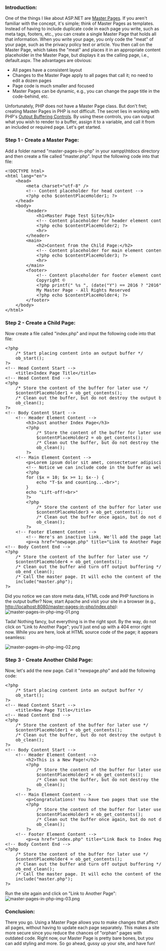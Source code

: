 <h3>Introduction:</h3>
One of the things I like about ASP.NET are <a title="ASP.NET Master Pages" href="https://msdn.microsoft.com/en-us/library/wtxbf3hh.aspx" target="_blank" rel="noopener noreferrer">Master Pages</a>. If you aren't familiar with the concept, it's simple; think of Master Pages as templates. Instead of having to include duplicate code in each page you write, such as meta tags, footers, etc., you can create a single Master Page that holds all that information. When you write your page, you only code the "meat" of your page, such as the privacy policy text or article. You then call on the Master Page, which takes the "meat" and places it in an appropriate content placeholder in the Master Page, but displays it as the calling page, i.e., default.aspx. The advantages are obvious:
<ul>
 	<li>All pages have a consistent layout</li>
 	<li>Changes to the Master Page apply to all pages that call it; no need to edit a dozen pages</li>
 	<li>Page code is much smaller and focused</li>
 	<li>Master Pages can be dynamic, e.g., you can change the page title in the code-behind, etc.</li>
</ul>
Unfortunately, PHP does not have a Master Page class. But don't fret; creating Master Pages in PHP is not difficult. The secret lies in working with PHP's <a title="PHP: Output Control - Manual" href="http://php.net/manual/en/book.outcontrol.php" target="_blank" rel="noopener noreferrer">Output Buffering Controls</a>. By using these controls, you can output what you wish to render to a buffer, assign it to a variable, and call it from an included or required page. Let's get started.
<h3>Step 1 - Create a Master Page:</h3>
Add a folder named "master-pages-in-php" in your xampp\htdocs directory and then create a file called "master.php". Input the following code into that file:
<pre>&lt;!DOCTYPE html&gt;
&lt;html lang="en"&gt;
    &lt;head&gt;
        &lt;meta charset="utf-8" /&gt;
        &lt;!-- Content placeholder for head content --&gt;
        &lt;?php echo $contentPlaceHolder1; ?&gt;
    &lt;/head&gt;
    &lt;body&gt;
		&lt;header&gt;
			&lt;h1&gt;Master Page Test Site&lt;/h1&gt;
			&lt;!-- Content placeholder for header element content --&gt;
			&lt;?php echo $contentPlaceHolder2; ?&gt;
			&lt;hr&gt;
		&lt;/header&gt;
        &lt;main&gt;
			&lt;h2&gt;Content from the Child Page:&lt;/h2&gt;
			&lt;!-- Content placeholder for main element content --&gt;
			&lt;?php echo $contentPlaceHolder3; ?&gt;
			&lt;hr&gt;
		&lt;/main&gt;
        &lt;footer&gt;
            &lt;!-- Content placeholder for footer element content --&gt;
			Copyright ©
			&lt;?php printf(" %s ", (date("Y") == 2016 ? "2016" : "2016-" . date("Y"))); ?&gt;
			My Master Page - All Rights Reserved
            &lt;?php echo $contentPlaceHolder4; ?&gt;
		&lt;/footer&gt;
    &lt;/body&gt;
&lt;/html&gt;
</pre>
<h3>Step 2 - Create a Child Page:</h3>
Now create a file called "index.php" and input the following code into that file:
<pre>&lt;?php
    /* Start placing content into an output buffer */
    ob_start();
?&gt;
&lt;!-- Head Content Start --&gt;
	&lt;title&gt;Index Page Title&lt;/title&gt;
&lt;!-- Head Content End --&gt;
&lt;?php
	/* Store the content of the buffer for later use */ 
	$contentPlaceHolder1 = ob_get_contents();
	/* Clean out the buffer, but do not destroy the output buffer */
	ob_clean();
?&gt;
&lt;!-- Body Content Start --&gt;
	&lt;!-- Header Element Content --&gt;
		&lt;h3&gt;Just another Index Page&lt;/h3&gt;
		&lt;?php
			/* Store the content of the buffer for later use */ 
			$contentPlaceHolder2 = ob_get_contents();
			/* Clean out the buffer, but do not destroy the output buffer */
			ob_clean();
		?&gt;
	&lt;!-- Main Element Content --&gt;
		&lt;p&gt;Lorem ipsum dolor sit amet, consectetuer adipiscing elit, sed nonummy nibh euismod tincidunt ut laoreet dolore magna aliat volutpat. Ut wisi enim ad minim veniam, quis nostrud exercita ullamcorper suscipit lobortis nisl ut aliquip ex consequat.&lt;/p&gt;
		&lt;!-- Notice we can include code in the buffer as well --&gt;
		&lt;?php
		for ($x = 10; $x &gt;= 1; $x--) {
			echo "T-$x and counting...&lt;br&gt;";
		}
		echo "Lift-off!&lt;br&gt;"
		?&gt;
		&lt;?php
			/* Store the content of the buffer for later use */ 
			$contentPlaceHolder3 = ob_get_contents();
			/* Clean out the buffer once again, but do not destroy the output buffer */
			ob_clean();
		?&gt;
	&lt;!-- Footer Element Content --&gt;
		&lt;!-- Here's an inactive link. We'll add the page later --&gt;
		&lt;p&gt;&lt;a href="newpage.php" title="Link to Another Page..."&gt;Link to Another Page...&lt;/a&gt;&lt;/p&gt;
&lt;!-- Body Content End --&gt;
&lt;?php
    /* Store the content of the buffer for later use */
    $contentPlaceHolder4 = ob_get_contents();
    /* Clean out the buffer and turn off output buffering */
    ob_end_clean();
    /* Call the master page. It will echo the content of the placeholders in the designated locations */
    include("master.php");
?&gt;
</pre>
Did you notice we can store meta data, HTML code and PHP functions in the output buffer? Now, start Apache and visit your site in a browser (e.g., <a title="http://localhost:8080/master-pages-in-php/index.php" href="http://localhost:8080/master-pages-in-php/index.php" target="_blank" rel="noopener noreferrer">http://localhost:8080/master-pages-in-php/index.php</a>):

<img src="http://rgprogramming.com/wp-content/uploads/master-pages-in-php-img-01.png" alt="master-pages-in-php-img-01.png" />

Tada! Nothing fancy, but everything is in the right spot. By the way, do not click on "Link to Another Page"; you'll just end up with a 404 error right now. While you are here, look at HTML source code of the page; it appears seamless:

<img src="http://rgprogramming.com/wp-content/uploads/master-pages-in-php-img-02.png" alt="master-pages-in-php-img-02.png" />
<h3>Step 3 - Create Another Child Page:</h3>
Now, let's add the new page. Call it "newpage.php" and add the following code:
<pre>&lt;?php
    /* Start placing content into an output buffer */
    ob_start();
?&gt;
&lt;!-- Head Content Start --&gt;
	&lt;title&gt;New Page Title&lt;/title&gt;
&lt;!-- Head Content End --&gt;
&lt;?php
	/* Store the content of the buffer for later use */ 
	$contentPlaceHolder1 = ob_get_contents();
	/* Clean out the buffer, but do not destroy the output buffer */
	ob_clean();
?&gt;
&lt;!-- Body Content Start --&gt;
	&lt;!-- Header Element Content --&gt;
		&lt;h2&gt;This is a New Page!&lt;/h2&gt;
		&lt;?php
			/* Store the content of the buffer for later use */ 
			$contentPlaceHolder2 = ob_get_contents();
			/* Clean out the buffer, but do not destroy the output buffer */
			ob_clean();
		?&gt;
	&lt;!-- Main Element Content --&gt;
		&lt;p&gt;Congratulations! You have two pages that use the same Master Page!&lt;/p&gt;
		&lt;?php
			/* Store the content of the buffer for later use */ 
			$contentPlaceHolder3 = ob_get_contents();
			/* Clean out the buffer once again, but do not destroy the output buffer */
			ob_clean();
		?&gt;
	&lt;!-- Footer Element Content --&gt;
		&lt;p&gt;&lt;a href="index.php" title="Link Back to Index Page..."&gt;Link Back to Index Page...&lt;/a&gt;&lt;/p&gt;
&lt;!-- Body Content End --&gt;
&lt;?php
    /* Store the content of the buffer for later use */
    $contentPlaceHolder4 = ob_get_contents();
    /* Clean out the buffer and turn off output buffering */
    ob_end_clean();
    /* Call the master page. It will echo the content of the placeholders in the designated locations */
    include("master.php");
?&gt;
</pre>
Run the site again and click on "Link to Another Page":

<img src="http://rgprogramming.com/wp-content/uploads/master-pages-in-php-img-03.png" alt="master-pages-in-php-img-03.png" />
<h3>Conclusion:</h3>
There you go. Using a Master Page allows you to make changes that affect all pages, without having to update each page separately. This makes a site more secure since you reduce the chances of "orphan" pages with outdated code. Right now, our Master Page is pretty bare bones, but you can add styling and more. So go ahead, gussy up your site, and have fun!
